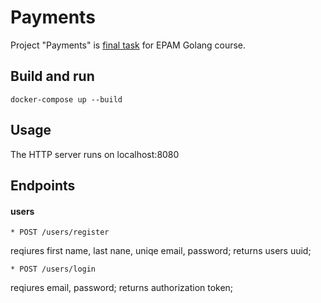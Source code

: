 # Payments

Project "Payments"  is [final task](https://drive.google.com/file/d/1X7sKViRpL8t3XOlBElkG7pQvzpR0PjHn/view?usp=sharing) for EPAM Golang course.

## Build and run 
```
docker-compose up --build
```
## Usage
The HTTP server runs on localhost:8080

## Endpoints 
#### users
```
* POST /users/register
```
reqiures first name, last nane, uniqe email, password;
returns users uuid;
```
* POST /users/login
```
reqiures email, password;
returns authorization token;
